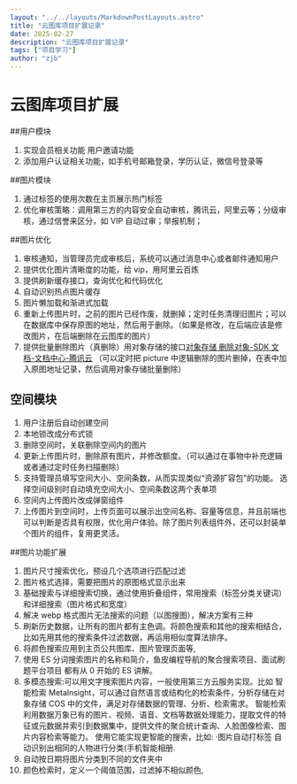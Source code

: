 ```yaml
---
layout: "../../layouts/MarkdownPostLayouts.astro"
title: "云图库项目扩展记录"
date: 2025-02-27
description: "云图库项目扩展记录"
tags: ["项目学习"]
author: "zjb"
---
```


# 云图库项目扩展

##用户模块

1. 实现会员相关功能 用户邀请功能
2. 添加用户认证相关功能，如手机号邮箱登录，学历认证，微信号登录等

##图片模块

1. 通过标签的使用次数在主页展示热门标签
2. 优化审核策略：调用第三方的内容安全自动审核，腾讯云，阿里云等；分级审核，通过信誉来区分，如 VIP 自动过审；举报机制；

##图片优化

1. 审核通知，当管理员完成审核后，系统可以通过消息中心或者邮件通知用户
2. 提供优化图片清晰度的功能，给 vip，用阿里云百炼
3. 提供刷新缓存接口，查询优化和代码优化
4. 自动识别热点图片缓存
5. 图片懒加载和渐进式加载
6. 重新上传图片时，之前的图片已经作废，就删掉；定时任务清理旧图片；可以在数据库中保存原图的地址，然后用于删除。（如果是修改，在后端应该是修改图片，在后端删除在云图库的图片）
7. 提供批量删除图片（真删除）用对象存储的接口[对象存储 删除对象-SDK 文档-文档中心-腾讯云](https://cloud.tencent.com/document/product/436/65939#841fe310-bdf8-4789-9bc0-26ea844e316d) （可以定时把 picture 中逻辑删除的图片删掉，在表中加入原图地址记录，然后调用对象存储批量删除）

## 空间模块

1. 用户注册后自动创建空间
2. 本地锁改成分布式锁
3. 删除空间时，关联删除空间内的图片
4. 更新上传图片时，删除原有图片，并修改额度。（可以通过在事物中补充逻辑或者通过定时任务扫描删除）
5. 支持管理员填写空间大小、空间条数，从而实现类似“资源扩容包”的功能。
   选择空间级别时自动填充空间大小、空间条数这两个表单项
6. 空间内上传图片改成弹窗组件
7. 上传图片到空间时，上传页面可以展示出空间名称、容量等信息，并且前端也可以判断是否具有权限，优化用户体验。除了图片列表组件外，还可以封装单个图片的组件，复用更灵活。

##图片功能扩展

1. 图片尺寸搜索优化，预设几个选项进行匹配过滤
2. 图片格式选择，需要把图片的原图格式显示出来
3. 基础搜索与详细搜索切换，通过使用折叠组件，常用搜索（标签分类关键词）和详细搜索（图片格式和宽度）
4. 解决 webp 格式图片无法搜索的问题（以图搜图），解决方案有三种
5. 刷新历史数据，让所有的图片都有主色调。将颜色搜索和其他的搜索相结合，比如先用其他的搜索条件过滤数据，再运用相似度算法排序。
6. 将颜色搜索应用到主页公共图库、图片管理页面等,
7. 使用 ES 分词搜索图片的名称和简介，鱼皮编程导航的聚合搜索项目、面试刷题平台项目 都有从 0 开始的 ES 讲解。
8. 多模态搜索:可以用文字搜索图片内容，一般使用第三方云服务实现。比如 智能检索 Metalnsight，可以通过自然语言或结构化的检索条件，分析存储在对象存储 COS 中的文件，满足对存储数据的管理、分析、检索需求。
   智能检索利用数据万象已有的图片、视频、语音、文档等数据处理能力，提取文件的特征或元数据并索引到数据集中，提供文件的聚合统计查询、人脸图像检索、图片内容检索等能力。
   使用它能实现更智能的搜索，比如:
   ·图片自动打标签
   自动识别出相同的人物进行分类(手机智能相册.
9. 自动按日期将图片分类到不同的文件夹中
10. 颜色检索时，定义一个阈值范围，过滤掉不相似颜色,
